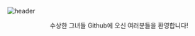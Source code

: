 ![header]([https://capsule-render.vercel.app/api?type=transparent](https://capsule-render.vercel.app/api?type=waving)&fontColor=703ee5&text=White%20Butterfly&height=150&fontSize=60&desc=Hello!%20Oasis%20Hackathon!&descAlignY=75&descAlign=60)
<p align='center'>수상한 그녀들 Github에 오신 여러분들을 환영합니다!</p>
